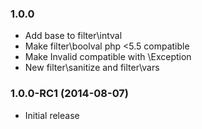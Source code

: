### 1.0.0

  * Add base to filter\intval
  * Make filter\boolval php <5.5 compatible
  * Make Invalid compatible with \Exception
  * New filter\sanitize and filter\vars

### 1.0.0-RC1 (2014-08-07)

  * Initial release

